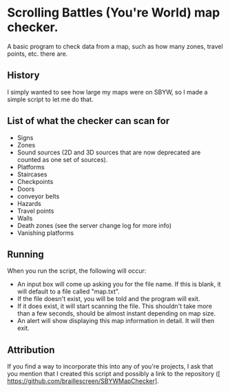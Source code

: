 # Scrolling Battles (You're World) map checker.
A basic program to check data from a map, such as how many zones, travel points, etc. there are.
## History
I simply wanted to see how large my maps were on SBYW, so I made a simple script to let me do that.

## List of what the checker can scan for
* Signs
* Zones
* Sound sources (2D and 3D sources that are now deprecated are counted as one set of sources).
* Platforms
* Staircases
* Checkpoints
* Doors
* conveyor belts
* Hazards
* Travel points
* Walls
* Death zones (see the server change log for more info)
* Vanishing platforms

## Running
When you run the script, the following will occur:
* An input box will come up asking you for the file name. If this is blank, it will default to a file called "map.txt".
* If the file doesn't exist, you will be told and the program will exit.
* If it does exist, it will start scanning the file. This shouldn't take more than a few seconds, should be almost instant depending on map size.
* An alert will show displaying this map information in detail. It will then exit.

## Attribution
If you find a way to incorporate this into any of you're projects, I ask that you mention that I created this script and possibly a link to the repository ([ https://github.com/braillescreen/SBYWMapChecker].
